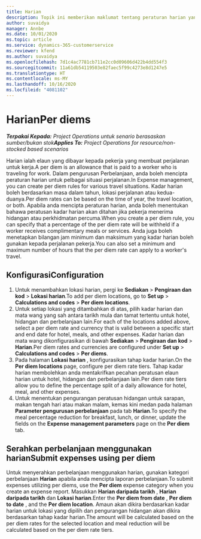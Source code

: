 ```yaml
---
title: Harian
description: Topik ini memberikan maklumat tentang peraturan harian yang digunakan dalam pengurusan Perbelanjaan.
author: suvaidya
manager: Annbe
ms.date: 10/01/2020
ms.topic: article
ms.service: dynamics-365-customerservice
ms.reviewer: kfend
ms.author: suvaidya
ms.openlocfilehash: 7d1c4ac7781cb711e2cc0d09606d422b4dd554f3
ms.sourcegitcommit: 11a61db54119503e82faec5f99c4273e8d1247e5
ms.translationtype: HT
ms.contentlocale: ms-MY
ms.lasthandoff: 10/16/2020
ms.locfileid: "4081102"
---
```

# <a name="per-diems"></a><span data-ttu-id="6143e-103">Harian</span><span class="sxs-lookup"><span data-stu-id="6143e-103">Per diems</span></span>

<span data-ttu-id="6143e-104">_**Terpakai Kepada:** Project Operations untuk senario berasaskan sumber/bukan stok_</span><span class="sxs-lookup"><span data-stu-id="6143e-104">_**Applies To:** Project Operations for resource/non-stocked based scenarios_</span></span>


<span data-ttu-id="6143e-105">Harian ialah elaun yang dibayar kepada pekerja yang membuat perjalanan untuk kerja.</span><span class="sxs-lookup"><span data-stu-id="6143e-105">A per diem is an allowance that is paid to a worker who is traveling for work.</span></span> <span data-ttu-id="6143e-106">Dalam pengurusan Perbelanjaan, anda boleh mencipta peraturan harian untuk pelbagai situasi perjalanan.</span><span class="sxs-lookup"><span data-stu-id="6143e-106">In Expense management, you can create per diem rules for  various travel situations.</span></span> <span data-ttu-id="6143e-107">Kadar harian boleh berdasarkan masa dalam tahun, lokasi perjalanan atau kedua-duanya.</span><span class="sxs-lookup"><span data-stu-id="6143e-107">Per diem rates can be based on the time of year, the travel location, or both.</span></span> <span data-ttu-id="6143e-108">Apabila anda mencipta peraturan harian, anda boleh menentukan bahawa peratusan kadar harian akan ditahan jika pekerja menerima hidangan atau perkhidmatan percuma.</span><span class="sxs-lookup"><span data-stu-id="6143e-108">When you create a per diem  rule, you can specify that a percentage of the per diem rate will be withheld if a worker receives complimentary meals or services.</span></span> <span data-ttu-id="6143e-109">Anda juga boleh menetapkan bilangan jam minimum dan maksimum yang kadar harian boleh gunakan kepada perjalanan pekerja.</span><span class="sxs-lookup"><span data-stu-id="6143e-109">You can also set a minimum and maximum number of hours that the per diem rate can apply to a worker's travel.</span></span>

## <a name="configuration"></a><span data-ttu-id="6143e-110">Konfigurasi</span><span class="sxs-lookup"><span data-stu-id="6143e-110">Configuration</span></span> 

1. <span data-ttu-id="6143e-111">Untuk menambahkan lokasi harian, pergi ke **Sediakan** > **Pengiraan dan kod** > **Lokasi harian**.</span><span class="sxs-lookup"><span data-stu-id="6143e-111">To add per diem locations, go to **Set up** > **Calculations and codes** > **Per diem locations**.</span></span>
2. <span data-ttu-id="6143e-112">Untuk setiap lokasi yang ditambahkan di atas, pilih kadar harian dan mata wang yang sah antara tarikh mula dan tamat tertentu untuk hotel, hidangan dan perbelanjaan lain.</span><span class="sxs-lookup"><span data-stu-id="6143e-112">For each of the locations added above, select a per diem rate and currency that is valid between a specific start and end date for hotel, meals, and other expenses.</span></span> <span data-ttu-id="6143e-113">Kadar harian dan mata wang dikonfigurasikan di bawah **Sediakan** > **Pengiraan dan kod** > **Harian**.</span><span class="sxs-lookup"><span data-stu-id="6143e-113">Per diem rates and currencies are configured under **Set up** > **Calculations and codes** > **Per diems**.</span></span>
3. <span data-ttu-id="6143e-114">Pada halaman **Lokasi harian** , konfigurasikan tahap kadar harian.</span><span class="sxs-lookup"><span data-stu-id="6143e-114">On the **Per diem locations** page, configure per diem rate tiers.</span></span> <span data-ttu-id="6143e-115">Tahap kadar harian membolehkan anda mentakrifkan pecahan peratusan elaun harian untuk hotel, hidangan dan perbelanjaan lain.</span><span class="sxs-lookup"><span data-stu-id="6143e-115">Per diem rate tiers allow you to define the percentage split of a daily allowance for hotel, meal, and other expenses.</span></span> 
4. <span data-ttu-id="6143e-116">Untuk menentukan pengurangan peratusan hidangan untuk sarapan, makan tengah hari atau makan malam, kemas kini medan pada halaman **Parameter pengurusan perbelanjaan** pada tab **Harian**.</span><span class="sxs-lookup"><span data-stu-id="6143e-116">To specify the meal percentage reduction for breakfast, lunch, or dinner, update the fields on the **Expense management parameters** page on the **Per diem** tab.</span></span> 
    
## <a name="submit-expenses-using-per-diem"></a><span data-ttu-id="6143e-117">Serahkan perbelanjaan menggunakan harian</span><span class="sxs-lookup"><span data-stu-id="6143e-117">Submit expenses using per diem</span></span>
<span data-ttu-id="6143e-118">Untuk menyerahkan perbelanjaan menggunakan harian, gunakan kategori perbelanjaan **Harian** apabila anda mencipta laporan perbelanjaan.</span><span class="sxs-lookup"><span data-stu-id="6143e-118">To submit expenses utilizing per diems, use the **Per diem** expense category when you create an expense report.</span></span> <span data-ttu-id="6143e-119">Masukkan **Harian daripada tarikh** , **Harian daripada tarikh** dan **Lokasi harian**.</span><span class="sxs-lookup"><span data-stu-id="6143e-119">Enter the **Per diem from date** , **Per diem to date** ,  and the **Per diem location**.</span></span> <span data-ttu-id="6143e-120">Amaun akan dikira berdasarkan kadar harian untuk lokasi yang dipilih dan pengurangan hidangan akan dikira berdasarkan tahap kadar harian.</span><span class="sxs-lookup"><span data-stu-id="6143e-120">The amount will be calculated based on the per diem rates for the selected location and meal reduction will be calculated based on the per diem rate tiers.</span></span>
